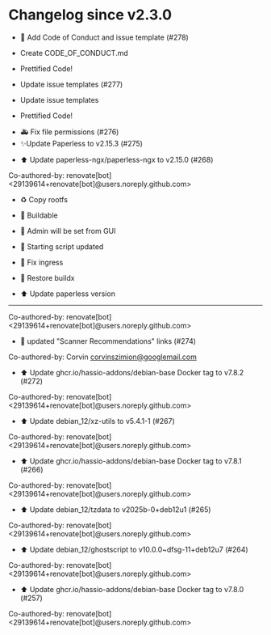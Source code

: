 # Changelog since v2.3.0
- 📝 Add Code of Conduct and issue template (#278)

* Create CODE_OF_CONDUCT.md

* Prettified Code!

* Update issue templates (#277)

* Update issue templates

* Prettified Code! 
- 🚑 Fix file permissions (#276) 
- ✨Update Paperless to v2.15.3 (#275)

* ⬆️ Update paperless-ngx/paperless-ngx to v2.15.0 (#268)

Co-authored-by: renovate[bot] <29139614+renovate[bot]@users.noreply.github.com>

* ♻️ Copy rootfs

* 🚧 Buildable

* 🚧 Admin will be set from GUI

* 🚧 Starting script updated

* 🚧 Fix ingress

* 🚧 Restore buildx

* ⬆️ Update paperless version

---------

Co-authored-by: renovate[bot] <29139614+renovate[bot]@users.noreply.github.com> 
- 📝 updated "Scanner Recommendations" links (#274)

Co-authored-by: Corvin <corvinszimion@googlemail.com> 
- ⬆️ Update ghcr.io/hassio-addons/debian-base Docker tag to v7.8.2 (#272)

Co-authored-by: renovate[bot] <29139614+renovate[bot]@users.noreply.github.com> 
- ⬆️ Update debian_12/xz-utils to v5.4.1-1 (#267)

Co-authored-by: renovate[bot] <29139614+renovate[bot]@users.noreply.github.com> 
- ⬆️ Update ghcr.io/hassio-addons/debian-base Docker tag to v7.8.1 (#266)

Co-authored-by: renovate[bot] <29139614+renovate[bot]@users.noreply.github.com> 
- ⬆️ Update debian_12/tzdata to v2025b-0+deb12u1 (#265)

Co-authored-by: renovate[bot] <29139614+renovate[bot]@users.noreply.github.com> 
- ⬆️ Update debian_12/ghostscript to v10.0.0~dfsg-11+deb12u7 (#264)

Co-authored-by: renovate[bot] <29139614+renovate[bot]@users.noreply.github.com> 
- ⬆️ Update ghcr.io/hassio-addons/debian-base Docker tag to v7.8.0 (#257)

Co-authored-by: renovate[bot] <29139614+renovate[bot]@users.noreply.github.com> 
